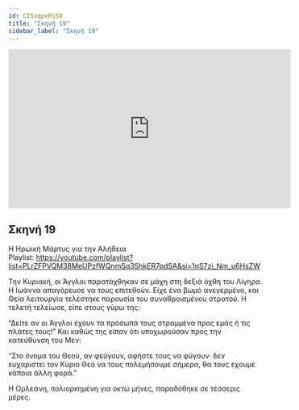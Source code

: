 ```yaml
---
id: CISxqpxRs50
title: "Σκηνή 19"
sidebar_label: "Σκηνή 19"
---
```


<div class="video-float-container">
  <iframe
    width="560"
    height="315"
    src="https://www.youtube.com/embed/CISxqpxRs50"
    title="YouTube video player"
    frameborder="0"
    allow="accelerometer; autoplay; clipboard-write; encrypted-media; gyroscope; picture-in-picture; web-share"
    referrerpolicy="strict-origin-when-cross-origin"
    allowfullscreen
  ></iframe>
</div>

## Σκηνή 19

Η Ηρωική Μάρτυς για την Αλήθεια  
Playlist: https://youtube.com/playlist?list=PLrZFPVQM38MeUPzfWQnmSq3ShkER7pdSA&si=1nS7zi_Nm_u6HsZW 

Την Κυριακή, οι Άγγλοι παρατάχθηκαν σε μάχη στη δεξιά όχθη του Λίγηρα. Η Ιωάννα απαγόρευσε να τους επιτεθούν. Είχε ένα βωμό ανεγερμένο, και Θεία λειτουργία τελέστηκε παρουσία του συναθροισμένου στρατού. Η τελετή τελείωσε, είπε στους γύρω της:

“Δείτε αν οι Άγγλοι έχουν τα πρόσωπά τους στραμμένα προς εμάς ή τις πλάτες τους!” Και καθώς της είπαν ότι υποχωρούσαν προς την κατεύθυνση του Μεν:

“Στο όνομα του Θεού, αν φεύγουν, αφήστε τους να φύγουν· δεν ευχαριστεί τον Κύριο Θεό να τους πολεμήσουμε σήμερα, θα τους έχουμε κάποια άλλη φορά.”

Η Ορλεάνη, πολιορκημένη για οκτώ μήνες, παραδόθηκε σε τέσσερις μέρες.
